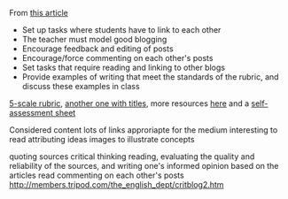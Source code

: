 From [this article](https://blogs-in-k12.wikispaces.com/assessing+student+blogs)

* Set up tasks where students have to link to each other
* The teacher must model good blogging
* Encourage feedback and editing of posts
* Encourage/force commenting on each other's posts
* Set tasks that require reading and linking to other blogs
* Provide examples of writing that meet the standards of the rubric, and discuss these examples in class

[5-scale rubric](http://chronicle.com/blogs/profhacker/a-rubric-for-evaluating-student-blogs/27196), [another one with titles](http://rubistar.4teachers.org/index.php?screen=ShowRubric&rubric_id=1156042&), more resources [here](http://edtechteacher.org/assessment/) and a [self-assessment sheet](http://www.teachandlearn.ca/blog/wp-content/uploads/2007/05/Self-Assessment%20Sheet.jpg)

Considered content
lots of links
approriapte for the medium
interesting to read
attributing ideas
images to illustrate concepts

quoting sources
critical thinking
reading, evaluating the quality and reliability of the sources, and writing one's informed opinion based on the articles read
commenting on each other's posts
http://members.tripod.com/the_english_dept/critblog2.htm